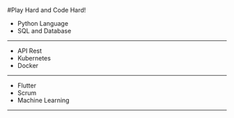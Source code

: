 #Play Hard and Code Hard!

* Python Language
* SQL and Database

---

* API Rest
* Kubernetes
* Docker

---

* Flutter
* Scrum
* Machine Learning

---
